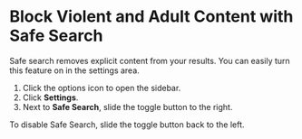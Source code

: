 # Block Violent and Adult Content with Safe Search

Safe search removes explicit content from your results. You can easily turn this feature on in the settings area.

1. Click the options icon to open the sidebar.
2. Click **Settings**.
3. Next to **Safe Search**, slide the toggle button to the right.

To disable Safe Search, slide the toggle button back to the left. 
 
